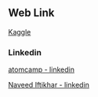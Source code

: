 ## Web Link

[Kaggle](https://www.kaggle.com/)


### Linkedin

[atomcamp - linkedin](https://www.linkedin.com/company/atom-camp/)

[Naveed Iftikhar - linkedin](https://www.linkedin.com/in/navift/)


